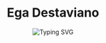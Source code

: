 <h1 align="center">Ega Destaviano</h1>
<p align="center">
  <img src="https://readme-typing-svg.demolab.com?font=Fira+Code&weight=600&size=22&pause=1000&color=4A90E2&center=true&vCenter=true&width=500&lines=Full+Stack+Developer;Web+Engineer;Freelance+Developer" alt="Typing SVG" />
</p>
